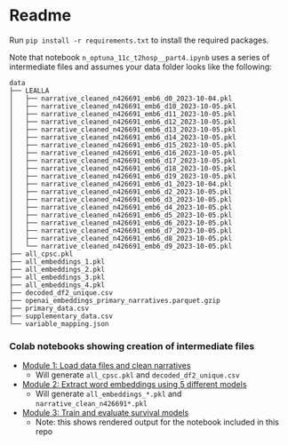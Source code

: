#  Readme

Run `pip install -r requirements.txt` to install the required packages.

Note that notebook `n_optuna_11c_t2hosp__part4.ipynb` uses a series of intermediate files and assumes your data folder looks like the following:

```
data
├── LEALLA
│   ├── narrative_cleaned_n426691_emb6_d0_2023-10-04.pkl
│   ├── narrative_cleaned_n426691_emb6_d10_2023-10-05.pkl
│   ├── narrative_cleaned_n426691_emb6_d11_2023-10-05.pkl
│   ├── narrative_cleaned_n426691_emb6_d12_2023-10-05.pkl
│   ├── narrative_cleaned_n426691_emb6_d13_2023-10-05.pkl
│   ├── narrative_cleaned_n426691_emb6_d14_2023-10-05.pkl
│   ├── narrative_cleaned_n426691_emb6_d15_2023-10-05.pkl
│   ├── narrative_cleaned_n426691_emb6_d16_2023-10-05.pkl
│   ├── narrative_cleaned_n426691_emb6_d17_2023-10-05.pkl
│   ├── narrative_cleaned_n426691_emb6_d18_2023-10-05.pkl
│   ├── narrative_cleaned_n426691_emb6_d19_2023-10-05.pkl
│   ├── narrative_cleaned_n426691_emb6_d1_2023-10-04.pkl
│   ├── narrative_cleaned_n426691_emb6_d2_2023-10-05.pkl
│   ├── narrative_cleaned_n426691_emb6_d3_2023-10-05.pkl
│   ├── narrative_cleaned_n426691_emb6_d4_2023-10-05.pkl
│   ├── narrative_cleaned_n426691_emb6_d5_2023-10-05.pkl
│   ├── narrative_cleaned_n426691_emb6_d6_2023-10-05.pkl
│   ├── narrative_cleaned_n426691_emb6_d7_2023-10-05.pkl
│   ├── narrative_cleaned_n426691_emb6_d8_2023-10-05.pkl
│   └── narrative_cleaned_n426691_emb6_d9_2023-10-05.pkl
├── all_cpsc.pkl
├── all_embeddings_1.pkl
├── all_embeddings_2.pkl
├── all_embeddings_3.pkl
├── all_embeddings_4.pkl
├── decoded_df2_unique.csv
├── openai_embeddings_primary_narratives.parquet.gzip
├── primary_data.csv
├── supplementary_data.csv
└── variable_mapping.json
```

### Colab notebooks showing creation of intermediate files

- [Module 1: Load data files and clean narratives](https://colab.research.google.com/drive/1cJt-yfOVFhHqSow5zayMjllQBGjhh67g)
  - Will generate `all_cpsc.pkl` and `decoded_df2_unique.csv`
- [Module 2: Extract word embeddings using 5 different models](https://colab.research.google.com/drive/1chKtCLBwTJPfcQXJG6VMjK-c_iXJvQ9K)
  - Will generate `all_embeddings_*.pkl` and `narrative_clean_n426691*.pkl`
- [Module 3: Train and evaluate survival models](https://colab.research.google.com/drive/1rKEkwQaaUI71etntOM-nuT3rU6IVpbtg)
  - Note: this shows rendered output for the notebook included in this repo
  